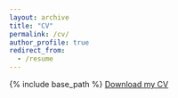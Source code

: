 ```yaml
---
layout: archive
title: "CV"
permalink: /cv/
author_profile: true
redirect_from:
  - /resume
---
```

{% include base_path %}
[Download my CV](http://academicpages.github.io/files/cvljj.pdf)

